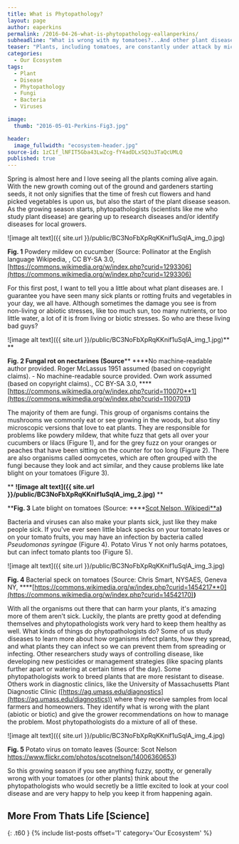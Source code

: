 ```yaml
---
title: What is Phytopathology?
layout: page
author: eaperkins
permalink: /2016-04-26-what-is-phytopathology-eallanperkins/
subheadline: "What is wrong with my tomatoes?...And other plant disease questions"
teaser: "Plants, including tomatoes, are constantly under attack by microscopic organisms, like bacteria and viruses, and larger animals, like insects and deer.  Phytopathology is the study of plant diseases with the aim of keeping our plants from becoming sick."
categories:
  - Our Ecosystem
tags:
  - Plant
  - Disease
  - Phytopathology
  - Fungi
  - Bacteria
  - Viruses

image:
  thumb: "2016-05-01-Perkins-Fig3.jpg"

header:
  image_fullwidth: "ecosystem-header.jpg"
source-id: 1zC1f_lNFIT5Gba43LwZcg-fY4adDLxSQ3u3TaQcUMLQ
published: true
---
```

Spring is almost here and I love seeing all the plants coming alive again.  With the new growth coming out of the ground and gardeners starting seeds, it not only signifies that the time of fresh cut flowers and hand picked vegetables is upon us, but also the start of the plant disease season.  As the growing season starts, phytopathologists (scientists like me who study plant disease) are gearing up to research diseases and/or identify diseases for local growers.

![image alt text]({{ site.url }}/public/BC3NoFbXpRqKKnif1uSqlA_img_0.jpg)

**Fig. 1** Powdery mildew on cucumber (Source: Pollinator at the English language Wikipedia, , CC BY-SA 3.0, [https://commons.wikimedia.org/w/index.php?curid=1293306](https://commons.wikimedia.org/w/index.php?curid=1293306)

For this first post, I want to tell you a little about what plant diseases are.  I guarantee you have seen many sick plants or rotting fruits and vegetables in your day, we all have.  Although sometimes the damage you see is from non-living or abiotic stresses, like too much sun, too many nutrients, or too little water, a lot of it is from living or biotic stresses.  So who are these living bad guys?

![image alt text]({{ site.url }}/public/BC3NoFbXpRqKKnif1uSqlA_img_1.jpg)** **

****Fig. 2** Fungal rot on nectarines (Source**** ****No machine-readable author provided. Roger McLassus 1951 assumed (based on copyright claims). - No machine-readable source provided. Own work assumed (based on copyright claims)., CC BY-SA 3.0, ****[https://commons.wikimedia.org/w/index.php?curid=110070**1](https://commons.wikimedia.org/w/index.php?curid=1100701)**)**

The majority of them are fungi.  This group of organisms contains the mushrooms we commonly eat or see growing in the woods, but also tiny microscopic versions that love to eat plants.  They are responsible for problems like powdery mildew, that white fuzz that gets all over your cucumbers or lilacs (Figure 1), and for the grey fuzz on your oranges or peaches that have been sitting on the counter for too long (Figure 2).  There are also organisms called oomycetes, which are often grouped with the fungi because they look and act similar, and they cause problems like late blight on your tomatoes (Figure 3).  

** **![image alt text]({{ site.url }}/public/BC3NoFbXpRqKKnif1uSqlA_img_2.jpg)** **

****Fig. 3** Late blight on tomatoes (Source: ****[Scot Nelson, Wikipedi**a](https://upload.wikimedia.org/wikipedia/commons/0/06/Late_blight_of_tomato_caused_by_Phytophthora_infestans_(5815188381).jpg)**)**

Bacteria and viruses can also make your plants sick, just like they make people sick.  If you've ever seen little black specks on your tomato leaves or on your tomato fruits, you may have an infection by bacteria called *Pseudomonas syringae* (Figure 4).  Potato Virus Y not only harms potatoes, but can infect tomato plants too (Figure 5).  

![image alt text]({{ site.url }}/public/BC3NoFbXpRqKKnif1uSqlA_img_3.jpg)

**Fig. 4** Bacterial speck on tomatoes (Source:  Chris Smart, NYSAES, Geneva NY, ****[https://commons.wikimedia.org/w/index.php?curid=1454217**0](https://commons.wikimedia.org/w/index.php?curid=14542170)**)**

With all the organisms out there that can harm your plants, it's amazing more of them aren’t sick.  Luckily, the plants are pretty good at defending themselves and phytopathologists work very hard to keep them healthy as well.  What kinds of things do phytopathologists do?  Some of us study diseases to learn more about how organisms infect plants, how they spread, and what plants they can infect so we can prevent them from spreading or infecting.  Other researchers study ways of controlling disease, like developing new pesticides or management strategies (like spacing plants further apart or watering at certain times of the day).   Some phytopathologists work to breed plants that are more resistant to disease.  Others work in diagnostic clinics, like the University of Massachusetts Plant Diagnostic Clinic ([https://ag.umass.edu/diagnostics](https://ag.umass.edu/diagnostics)) where they receive samples from local farmers and homeowners.  They identify what is wrong with the plant (abiotic or biotic) and give the grower recommendations on how to manage the problem.  Most phytopathologists do a mixture of all of these.

![image alt text]({{ site.url }}/public/BC3NoFbXpRqKKnif1uSqlA_img_4.jpg)

**Fig. 5** Potato virus on tomato leaves (Source:  Scot Nelson https://www.flickr.com/photos/scotnelson/14006360653)

So this growing season if you see anything fuzzy, spotty, or generally wrong with your tomatoes (or other plants) think about the phytopathologists who would secretly be a little excited to look at your cool disease and are very happy to help you keep it from happening again. 

## More From Thats Life [Science]
{: .t60 }
{% include list-posts offset='1' category='Our Ecosystem' %}
